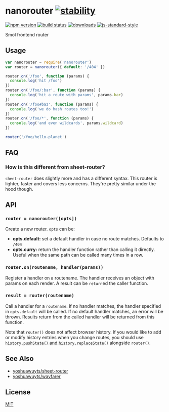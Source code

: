# nanorouter [![stability][0]][1]
[![npm version][2]][3] [![build status][4]][5]
[![downloads][8]][9] [![js-standard-style][10]][11]

Smol frontend router

## Usage
```js
var nanorouter = require('nanorouter')
var router = nanorouter({ default: '/404' })

router.on('/foo', function (params) {
  console.log('hit /foo')
})
router.on('/foo/:bar', function (params) {
  console.log('hit a route with params', params.bar)
})
router.on('/foo#baz', function (params) {
  console.log('we do hash routes too!')
})
router.on('/foo/*', function (params) {
  console.log('and even wildcards', params.wildcard)
})

router('/foo/hello-planet')
```

## FAQ
### How is this different from sheet-router?
`sheet-router` does slightly more and has a different syntax. This router is
lighter, faster and covers less concerns. They're pretty similar under the hood
though.

## API
### `router = nanorouter([opts])`
Create a new router. `opts` can be:
- __opts.default:__ set a default handler in case no route matches. Defaults to
  `/404`
- __opts.curry:__ return the handler function rather than calling it directly.
  Useful when the same path can be called many times in a row.

### `router.on(routename, handler(params))`
Register a handler on a routename. The handler receives an object with params
on each render. A result can be `return`ed the caller function.

### `result = router(routename)`
Call a handler for a `routename`. If no handler matches, the handler specified
in `opts.default` will be called. If no default handler matches, an error
will be thrown. Results return from the called handler will be returned from
this function.

Note that `router()` does not affect browser history. If you would like to
add or modify history entries when you change routes, you should use
[`history.pushState()` and `history.replaceState()`](https://developer.mozilla.org/en-US/docs/Web/API/History_API#Adding_and_modifying_history_entries)
alongside `router()`.

## See Also
- [yoshuawuyts/sheet-router](https://github.com/yoshuawuyts/sheet-router)
- [yoshuawuyts/wayfarer](https://github.com/yoshuawuyts/wayfarer)

## License
[MIT](https://tldrlegal.com/license/mit-license)

[0]: https://img.shields.io/badge/stability-experimental-orange.svg?style=flat-square
[1]: https://nodejs.org/api/documentation.html#documentation_stability_index
[2]: https://img.shields.io/npm/v/nanorouter.svg?style=flat-square
[3]: https://npmjs.org/package/nanorouter
[4]: https://img.shields.io/travis/yoshuawuyts/nanorouter/master.svg?style=flat-square
[5]: https://travis-ci.org/yoshuawuyts/nanorouter
[6]: https://img.shields.io/codecov/c/github/yoshuawuyts/nanorouter/master.svg?style=flat-square
[7]: https://codecov.io/github/yoshuawuyts/nanorouter
[8]: http://img.shields.io/npm/dm/nanorouter.svg?style=flat-square
[9]: https://npmjs.org/package/nanorouter
[10]: https://img.shields.io/badge/code%20style-standard-brightgreen.svg?style=flat-square
[11]: https://github.com/feross/standard
